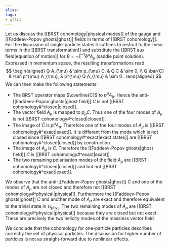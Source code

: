 ```yaml
---
alias:
tags:
- qftII
---
```

Let us discuss the [[BRST cohomology|physical modes]]  of the gauge and [[Faddeev-Popov ghosts|ghost]] fields in terms of [[BRST cohomology]]. For the discussion of single-particle states it suffices to restrict to the linear terms in the [[BRST transformation]] and substitute the [[BRST aux field|equation of motion]] for $B=-\xi^{-1} \partial^{\mu} A_{\mu}$ (saddle point solution). Expressed in momentum space, the resulting transformations read
$$
\begin{aligned}
Q A_{\mu} & \sim p_{\mu} C, & Q C & \sim 0, \\
Q \bar{C} & \sim p^{\mu} A_{\mu}, & p^{\mu} Q A_{\mu} & \sim 0 .
\end{aligned}
$$
We can then make the following statements:
- The BRST operator maps $\overline{C}$ to $p^{\mu} A_{\mu}$. Hence the anti-[[Faddeev-Popov ghosts|ghost field]] $\bar{C}$ is not [[BRST cohomology#^closed|closed]]. 
- The vector field $A_{\mu}$ is mapped to $p_{\mu} C$. Thus one of the four modes of $A_{\mu}$ is not  [[BRST cohomology#^closed|closed]].
- The image of $\bar{C}$ is $p^{\mu} A_{\mu}$. Therefore one of the four modes of $A_{\mu}$ is [[BRST cohomology#^exact|exact]]. It is different from the mode which is not closed since [[BRST cohomology#^exact|exact states]] are  [[BRST cohomology#^closed|closed]] by construction.
- The image of $A_{\mu}$ is $C$. Therefore the [[Faddeev-Popov ghosts|ghost field]] $C$ is  [[BRST cohomology#^exact|exact]].
- The two remaining polarisation modes of the field $A_{\mu}$ are  [[BRST cohomology#^closed|closed]] and but not [[BRST cohomology#^exact|exact]].

We observe that the anti-[[Faddeev-Popov ghosts|ghost]] $\bar{C}$ and one of the modes of $A_{\mu}$ are not closed and therefore not [[BRST cohomology#^physical|physical]]. Furthermore the [[Faddeev-Popov ghosts|ghost]] $C$ and another mode of $A_{\mu}$ are exact and therefore equivalent to the trivial state in $\mathbb{H}_{\text {phys. }}$ The two remaining modes of $A_{\mu}$ are [[BRST cohomology#^physical|physical]] because they are closed but not exact. These are precisely the two helicity modes of the massless vector field.

We conclude that the cohomology for one-particle particles describes correctly the set of physical particles. The discussion for higher number of particles is not as straight-forward due to nonlinear effects.